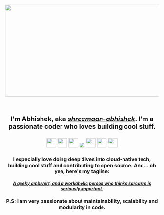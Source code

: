 <!--**shreemaan-abhishek/shreemaan-abhishek** is a ✨ _special_ ✨ repository because its `README.md` (this file) appears on your GitHub profile.

Here are some ideas to get you started:

- 🔭 I’m currently working on ...
- 🌱 I’m currently learning ...
- 👯 I’m looking to collaborate on ...
- 🤔 I’m looking for help with ...
- 💬 Ask me about ...
- 📫 How to reach me: ...
- 😄 Pronouns: ...
- ⚡ Fun fact: ...
-->
<p align="center"> <img src="./media/hello.gif" width="532.5" height="300" /> </p>
<br>
<h2 align="center">
  I'm Abhishek, aka 
    <a href="https://twitter.com/shreemaan_abhi"><i>shreemaan-abhishek</i></a>.
    I'm a passionate coder who loves building cool stuff.
    <br><br>
<img src="./media/party-parrot.gif" width="31" height="31"/>
<img src="./media/party-parrot.gif" width="31" height="31"/>
<img src="./media/party-parrot.gif" width="31" height="31"/>
<img src="https://komarev.com/ghpvc/?username=shreemaan-abhishek" />
<img src="./media/party-parrot-2.gif" width="31" height="31"/>
<img src="./media/party-parrot-2.gif" width="31" height="31"/>
<img src="./media/party-parrot-2.gif" width="31" height="31"/>
</h2>

<h3 align="center">
  I especially love doing deep dives into cloud-native tech, building cool stuff and contributing to open source. And... oh yea, here's my tagline:
</h3>
<h4 align="center" >
  <a href="https://stackoverflow.com/users/12980866/shreemaan-abhishek">
    <i> A geeky ambivert, and a workaholic person who thinks sarcasm is seriously important.</i>
  </a>
</h4>
<h3 align="center">
  P.S: I am very passionate about maintainability, scalability and modularity in code.
</h3>



